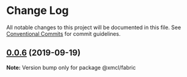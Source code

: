 # Change Log

All notable changes to this project will be documented in this file.
See [Conventional Commits](https://conventionalcommits.org) for commit guidelines.

## [0.0.6](https://github.com/ci010/ts-minecraft/compare/@xmcl/fabric@0.0.5...@xmcl/fabric@0.0.6) (2019-09-19)

**Note:** Version bump only for package @xmcl/fabric
